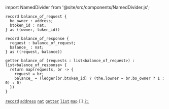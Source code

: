 import NamedDivider from '@site/src/components/NamedDivider.js';

<NamedDivider title="Code" width="1.5"/>

```archetype
record balance_of_request {
  bo_owner : address;
  btoken_id : nat;
} as ((owner, token_id))

record balance_of_response {
  request : balance_of_request;
  balance_ : nat;
} as ((request, balance))

getter balance_of (requests : list<balance_of_request>) : list<balance_of_response> {
  return map(requests, br -> {
    request = br;
    balance_ = (ledger[br.btoken_id] ? (the.lowner = br.bo_owner ? 1 : 0) : 0)
  })
}
```
[`record`](/docs/language-basics/composite#record) [`address`](/docs/reference/types#address) [`nat`](/docs/reference/types#nat) [`getter`](/docs/reference/declarations/entrypoint#getter) [`list`](/docs/reference/types#list<T>) [`map`](/docs/reference/expressions/builtins#map) [`[]`](/docs/reference/expressions/asset#ak--asset_keya) [`?:`](/docs/reference/expressions/controls#a--b--c)